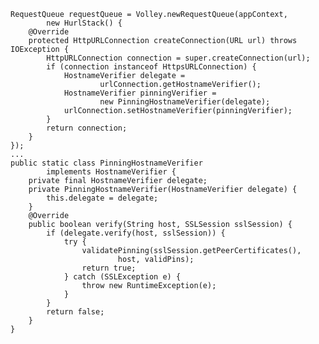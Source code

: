     RequestQueue requestQueue = Volley.newRequestQueue(appContext,
            new HurlStack() {
        @Override
        protected HttpURLConnection createConnection(URL url) throws IOException {
            HttpURLConnection connection = super.createConnection(url);
            if (connection instanceof HttpsURLConnection) {
                HostnameVerifier delegate =
                        urlConnection.getHostnameVerifier();
                HostnameVerifier pinningVerifier =
                        new PinningHostnameVerifier(delegate);
                urlConnection.setHostnameVerifier(pinningVerifier);
            }
            return connection;
        }
    });
    ...
    public static class PinningHostnameVerifier
            implements HostnameVerifier {
        private final HostnameVerifier delegate;
        private PinningHostnameVerifier(HostnameVerifier delegate) {
            this.delegate = delegate;
        }
        @Override
        public boolean verify(String host, SSLSession sslSession) {
            if (delegate.verify(host, sslSession)) {
                try {
                    validatePinning(sslSession.getPeerCertificates(),
                            host, validPins);
                    return true;
                } catch (SSLException e) {
                    throw new RuntimeException(e);
                }
            }
            return false;
        }
    }